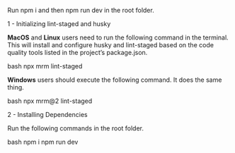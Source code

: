 Run npm i and then npm run dev in the root folder.

1 - Initializing lint-staged and husky

**MacOS** and **Linux** users need to run the following command in the terminal. This will install and configure husky and lint-staged based on the code quality tools listed in the project’s package.json.

bash
npx mrm lint-staged

**Windows** users should execute the following command. It does the same thing.

bash
npx mrm@2 lint-staged

2 - Installing Dependencies

Run the following commands in the root folder.

bash
npm i
npm run dev
